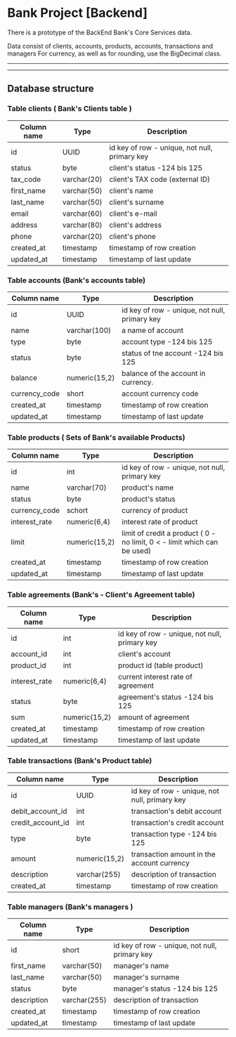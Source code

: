 # Bank Project [Backend]

 There is a prototype of the BackEnd Bank's Core Services data.

 Data consist of clients, accounts, products, accounts, transactions and managers
 For currency, as well as for rounding, use the BigDecimal class.
___


___
## Database structure

### Table clients ( Bank's Clients table )

| Column name | Type        | Description                                   |
|-------------|-------------|-----------------------------------------------|
| id          | UUID        | id key of row - unique, not null, primary key |
| status      | byte        | client's status  -124 bis 125                 |
| tax_code    | varchar(20) | client's TAX code (external ID)               |
| first_name  | varchar(50) | client's name                                 |
| last_name   | varchar(50) | client's surname                              |
| email       | varchar(60) | client's e-mail                               |                               
| address     | varchar(80) | client's address                              |
| phone       | varchar(20) | client's phone                                |                                
| created_at  | timestamp   | timestamp of row creation                     |
| updated_at  | timestamp   | timestamp of last update                      |



### Table accounts (Bank's accounts table)

| Column name   | Type          | Description                                   |
|---------------|---------------|-----------------------------------------------|
| id            | UUID          | id key of row - unique, not null, primary key | 
| name          | varchar(100)  | a name of account                             |                              
| type          | byte          | account type  -124 bis 125                    |                                   
| status        | byte          | status of tne account    -124 bis 125         |                          
| balance       | numeric(15,2) | balance of the account in currency.           | 
| currency_code | short         | account currency code                         |                          
| created_at    | timestamp     | timestamp of row creation                     |
| updated_at    | timestamp     | timestamp of last update                      |

### Table products ( Sets of Bank's available Products)
| Column name   | Type          | Description                                                              |
|---------------|---------------|--------------------------------------------------------------------------|
| id            | int           | id key of row - unique, not null, primary key                            |
| name          | varchar(70)   | product's name                                                           |
| status        | byte          | product's status                                                         |
| currency_code | schort        | currency of product                                                      |
| interest_rate | numeric(6,4)  | interest rate of product                                                 |
| limit         | numeric(15,2) | limit of credit a product ( 0 - no limit, 0 < - limit which can be used) |
| created_at    | timestamp     | timestamp of row creation                                                |
| updated_at    | timestamp     | timestamp of last update                                                 |

### Table agreements (Bank's - Client's  Agreement table)

| Column name   | Type          | Description                                   |
|---------------|---------------|-----------------------------------------------|
| id            | int           | id key of row - unique, not null, primary key |
| account_id    | int           | client's account                              | 
| product_id    | int           | product id (table product)                    | 
| interest_rate | numeric(6,4)	 | current interest rate of agreement            | 
| status        | byte          | agreement's status     -124 bis 125           | 
| sum           | numeric(15,2) | amount of agreement                           | 
| created_at    | timestamp     | timestamp of row creation                     | 
| updated_at    | timestamp     | timestamp of last update                      | 

 ### Table transactions (Bank's Product table) 

| Column name        | Type          | Description                                   |
|--------------------|---------------|-----------------------------------------------|
| 	id                | UUID          | id key of row - unique, not null, primary key | 
| 	debit_account_id  | int           | transaction's debit account                   | 
| 	credit_account_id | int           | transaction's credit account                  | 
| 	type              | byte          | transaction type  -124 bis 125                | 
| 	amount            | numeric(15,2) | transaction amount in the account currency    | 
| 	description       | varchar(255)  | description of transaction                    | 
| 	created_at        | timestamp     | timestamp of row creation                     | 

 ### Table managers (Bank's managers )

| Column name  | Type         | Description                                   |
|--------------|--------------|-----------------------------------------------|
| 	id          | short        | id key of row - unique, not null, primary key | 
| 	first_name  | varchar(50)  | manager's name                                | 
| 	last_name   | varchar(50)  | manager's surname                             | 
| 	status      | byte         | manager's status   -124 bis 125               | 
| 	description | varchar(255) | description of transaction                    | 
| 	created_at  | timestamp    | timestamp of row creation                     |
| updated_at   | timestamp    | timestamp of last update                      | 